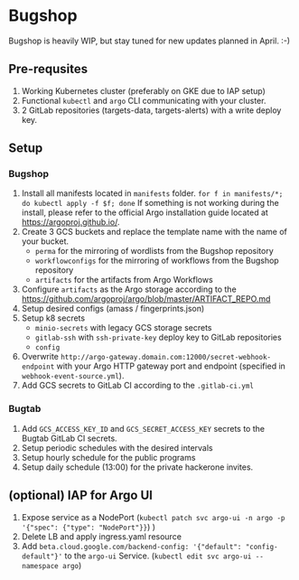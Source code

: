 # Bugshop

Bugshop is heavily WIP, but stay tuned for new updates planned in April. :-)

## Pre-requsites
1. Working Kubernetes cluster (preferably on GKE due to IAP setup)
2. Functional `kubectl` and `argo` CLI communicating with your cluster.
3. 2 GitLab repositories (targets-data, targets-alerts) with a write deploy key.

## Setup
### Bugshop
1. Install all manifests located in `manifests` folder. `for f in manifests/*; do kubectl apply -f $f; done` If something is not working during the install, please refer to the official Argo installation guide located at https://argoproj.github.io/.
2. Create 3 GCS buckets and replace the template name with the name of your bucket. 
    - `perma` for the mirroring of wordlists from the Bugshop repository
    - `workflowconfigs` for the mirroring of workflows from the Bugshop repository
    - `artifacts` for the artifacts from Argo Workflows
3. Configure `artifacts` as the Argo storage according to the https://github.com/argoproj/argo/blob/master/ARTIFACT_REPO.md
3. Setup desired configs (amass / fingerprints.json)
4. Setup k8 secrets 
    - `minio-secrets` with legacy GCS storage secrets
    - `gitlab-ssh` with `ssh-private-key` deploy key to GitLab repositories
    - `config` 
5. Overwrite `http://argo-gateway.domain.com:12000/secret-webhook-endpoint` with your Argo HTTP gateway port and endpoint (specified in `webhook-event-source.yml`).
6. Add GCS secrets to GitLab CI according to the `.gitlab-ci.yml`

### Bugtab
1. Add `GCS_ACCESS_KEY_ID` and `GCS_SECRET_ACCESS_KEY` secrets to the Bugtab GitLab CI secrets.
2. Setup periodic schedules with the desired intervals
3. Setup hourly schedule for the public programs
4. Setup daily schedule (13:00) for the private hackerone invites.

## (optional) IAP for Argo UI
1. Expose service as a NodePort (`kubectl patch svc argo-ui -n argo -p '{"spec": {"type": "NodePort"}}`)
)
2. Delete LB and apply ingress.yaml resource
3. Add `beta.cloud.google.com/backend-config: '{"default": "config-default"}'` to the `argo-ui` Service. (`kubectl edit svc argo-ui --namespace argo`)
